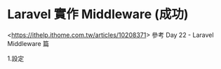 # Laravel 實作 Middleware (成功)

<<https://ithelp.ithome.com.tw/articles/10208371>> 參考 Day 22 - Laravel Middleware 篇

1.設定





